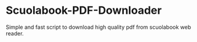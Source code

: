 # Scuolabook-PDF-Downloader
Simple and fast script to download high quality pdf from scuolabook web reader. 
